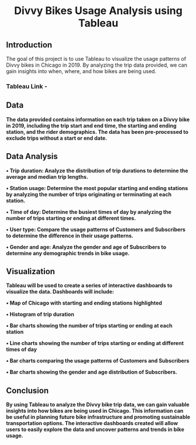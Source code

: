 # <p align="center">Divvy Bikes Usage Analysis using Tableau</p>

## Introduction

The goal of this project is to use Tableau to visualize the usage patterns of Divvy bikes in Chicago in 2019. By analyzing the trip data provided, we can gain insights into when, where, and how bikes are being used.

### Tableau Link - 
<b>

## Data

The data provided contains information on each trip taken on a Divvy bike in 2019, including the trip start and end time, the starting and ending station, and the rider demographics. The data has been pre-processed to exclude trips without a start or end date.

## Data Analysis

• Trip duration: Analyze the distribution of trip durations to determine the average and median trip lengths.

• Station usage: Determine the most popular starting and ending stations by analyzing the number of trips originating or terminating at each station.

• Time of day: Determine the busiest times of day by analyzing the number of trips starting or ending at different times.

• User type: Compare the usage patterns of Customers and Subscribers to determine the difference in their usage patterns.

• Gender and age: Analyze the gender and age of Subscribers to determine any demographic trends in bike usage.

## Visualization

Tableau will be used to create a series of interactive dashboards to visualize the data. Dashboards will include:

• Map of Chicago with starting and ending stations highlighted

• Histogram of trip duration

• Bar charts showing the number of trips starting or ending at each station

• Line charts showing the number of trips starting or ending at different times of day

• Bar charts comparing the usage patterns of Customers and Subscribers

• Bar charts showing the gender and age distribution of Subscribers.

## Conclusion

By using Tableau to analyze the Divvy bike trip data, we can gain valuable insights into how bikes are being used in Chicago. This information can be useful in planning future bike infrastructure and promoting sustainable transportation options. The interactive dashboards created will allow users to easily explore the data and uncover patterns and trends in bike usage.
